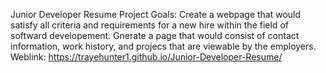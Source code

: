  Junior Developer Resume 
  Project Goals: Create a webpage that would satisfy all criteria and requirements for a new hire within the field of softward developement. Gnerate a page that would consist of contact information, work history, and projecs that are viewable by the employers. 
 Weblink:  https://trayehunter1.github.io/Junior-Developer-Resume/
 
 
